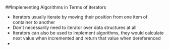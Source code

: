 ##Implementing Algorithms in Terms of iterators
- Iterators usually iterate by moving their position from one item of container to another
- Don't necessarily need to iterator over data structures at all
- Iterators can also be used to implement algorithms, they would calculate next value when incremented and return that value when dereferenced
- 